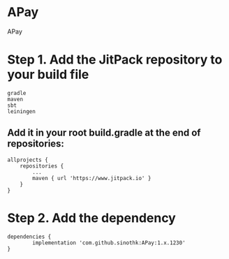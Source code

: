 # APay
APay



# Step 1. Add the JitPack repository to your build file

    gradle
    maven
    sbt
    leiningen

  ## Add it in your root build.gradle at the end of repositories:

	allprojects {
		repositories {
			...
			maven { url 'https://www.jitpack.io' }
		}
	}

# Step 2. Add the dependency

	dependencies {
	        implementation 'com.github.sinothk:APay:1.x.1230'
	}

